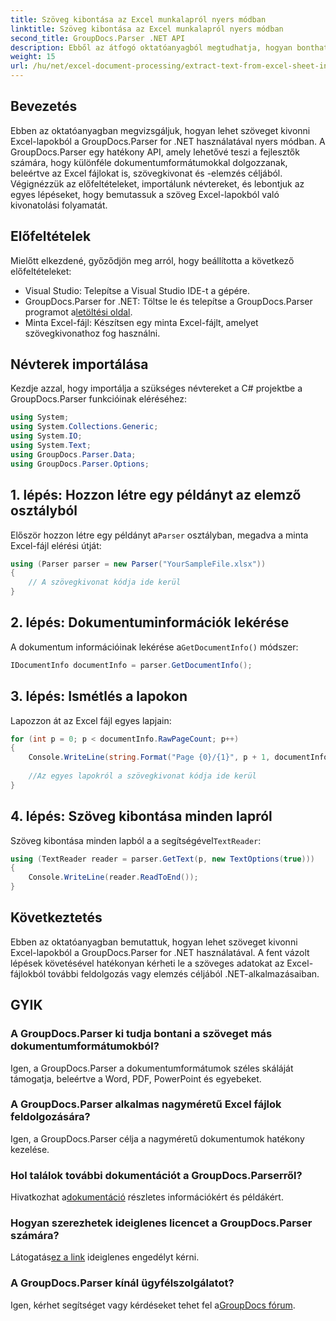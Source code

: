 ```yaml
---
title: Szöveg kibontása az Excel munkalapról nyers módban
linktitle: Szöveg kibontása az Excel munkalapról nyers módban
second_title: GroupDocs.Parser .NET API
description: Ebből az átfogó oktatóanyagból megtudhatja, hogyan bonthat ki szöveget Excel-lapokból a GroupDocs.Parser for .NET segítségével. Töltse le és kezdje el az elemzést.
weight: 15
url: /hu/net/excel-document-processing/extract-text-from-excel-sheet-in-raw-mode/
---
```

## Bevezetés
Ebben az oktatóanyagban megvizsgáljuk, hogyan lehet szöveget kivonni Excel-lapokból a GroupDocs.Parser for .NET használatával nyers módban. A GroupDocs.Parser egy hatékony API, amely lehetővé teszi a fejlesztők számára, hogy különféle dokumentumformátumokkal dolgozzanak, beleértve az Excel fájlokat is, szövegkivonat és -elemzés céljából. Végignézzük az előfeltételeket, importálunk névtereket, és lebontjuk az egyes lépéseket, hogy bemutassuk a szöveg Excel-lapokból való kivonatolási folyamatát.
## Előfeltételek
Mielőtt elkezdené, győződjön meg arról, hogy beállította a következő előfeltételeket:
- Visual Studio: Telepítse a Visual Studio IDE-t a gépére.
-  GroupDocs.Parser for .NET: Töltse le és telepítse a GroupDocs.Parser programot a[letöltési oldal](https://releases.groupdocs.com/parser/net/).
- Minta Excel-fájl: Készítsen egy minta Excel-fájlt, amelyet szövegkivonathoz fog használni.

## Névterek importálása
Kezdje azzal, hogy importálja a szükséges névtereket a C# projektbe a GroupDocs.Parser funkcióinak eléréséhez:
```csharp
using System;
using System.Collections.Generic;
using System.IO;
using System.Text;
using GroupDocs.Parser.Data;
using GroupDocs.Parser.Options;
```
## 1. lépés: Hozzon létre egy példányt az elemző osztályból
 Először hozzon létre egy példányt a`Parser` osztályban, megadva a minta Excel-fájl elérési útját:
```csharp
using (Parser parser = new Parser("YourSampleFile.xlsx"))
{
    // A szövegkivonat kódja ide kerül
}
```
## 2. lépés: Dokumentuminformációk lekérése
 A dokumentum információinak lekérése a`GetDocumentInfo()` módszer:
```csharp
IDocumentInfo documentInfo = parser.GetDocumentInfo();
```
## 3. lépés: Ismétlés a lapokon
Lapozzon át az Excel fájl egyes lapjain:
```csharp
for (int p = 0; p < documentInfo.RawPageCount; p++)
{
    Console.WriteLine(string.Format("Page {0}/{1}", p + 1, documentInfo.RawPageCount));
    
    //Az egyes lapokról a szövegkivonat kódja ide kerül
}
```
## 4. lépés: Szöveg kibontása minden lapról
 Szöveg kibontása minden lapból a a segítségével`TextReader`:
```csharp
using (TextReader reader = parser.GetText(p, new TextOptions(true)))
{
    Console.WriteLine(reader.ReadToEnd());
}
```

## Következtetés
Ebben az oktatóanyagban bemutattuk, hogyan lehet szöveget kivonni Excel-lapokból a GroupDocs.Parser for .NET használatával. A fent vázolt lépések követésével hatékonyan kérheti le a szöveges adatokat az Excel-fájlokból további feldolgozás vagy elemzés céljából .NET-alkalmazásaiban.

## GYIK
### A GroupDocs.Parser ki tudja bontani a szöveget más dokumentumformátumokból?
Igen, a GroupDocs.Parser a dokumentumformátumok széles skáláját támogatja, beleértve a Word, PDF, PowerPoint és egyebeket.
### A GroupDocs.Parser alkalmas nagyméretű Excel fájlok feldolgozására?
Igen, a GroupDocs.Parser célja a nagyméretű dokumentumok hatékony kezelése.
### Hol találok további dokumentációt a GroupDocs.Parserről?
 Hivatkozhat a[dokumentáció](https://tutorials.groupdocs.com/parser/net/) részletes információkért és példákért.
### Hogyan szerezhetek ideiglenes licencet a GroupDocs.Parser számára?
 Látogatás[ez a link](https://purchase.groupdocs.com/temporary-license/) ideiglenes engedélyt kérni.
### A GroupDocs.Parser kínál ügyfélszolgálatot?
Igen, kérhet segítséget vagy kérdéseket tehet fel a[GroupDocs fórum](https://forum.groupdocs.com/c/parser/17).